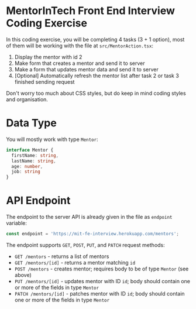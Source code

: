 # MentorInTech Front End Interview Coding Exercise

In this coding exercise, you will be completing 4 tasks (3 + 1 option), most of them will be working with the file at `src/MentorAction.tsx`:

1. Display the mentor with id 2
2. Make form that creates a mentor and send it to server
3. Make a form that updates mentor data and send it to server
4. [Optional] Automatically refresh the mentor list after task 2 or task 3 finished sending request

Don't worry too much about CSS styles, but do keep in mind coding styles and organisation.

# Data Type

You will mostly work with type `Mentor`:

```typescript
interface Mentor {
  firstName: string,
  lastName: string,
  age: number,
  job: string
}
```

# API Endpoint

The endpoint to the server API is already given in the file as `endpoint` variable:

```javascript
const endpoint = 'https://mit-fe-interview.herokuapp.com/mentors';
```

The endpoint supports `GET`, `POST`, `PUT`, and `PATCH` request methods:

- `GET /mentors` - returns a list of mentors
- `GET /mentors/[id]` - returns a mentor matching `id`
- `POST /mentors` - creates mentor; requires body to be of type `Mentor` (see above)
- `PUT /mentors/[id]` - updates mentor with ID `id`; body should contain one or more of the fields in type `Mentor`
- `PATCH /mentors/[id]` - patches mentor with ID `id`; body should contain one or more of the fields in type `Mentor`
